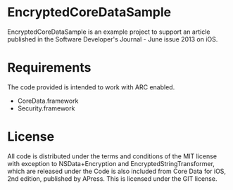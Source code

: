 EncryptedCoreDataSample
=============


EncryptedCoreDataSample is an example project to support an article published in the Software Developer's Journal - June issue 2013 on iOS. 

Requirements
============

The code provided is intended to work with ARC enabled.

* CoreData.framework
* Security.framework

License
=======

All code is distributed under the terms and conditions of the MIT license with exception to NSData+Encryption and EncryptedStringTransformer, which are released under the 
Code is also included from Core Data for iOS, 2nd edition, published by APress. This is licensed under the GIT license. 


